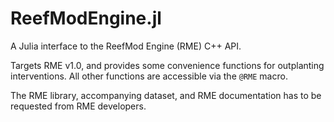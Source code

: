 # ReefModEngine.jl

A Julia interface to the ReefMod Engine (RME) C++ API.

Targets RME v1.0, and provides some convenience functions for outplanting interventions.
All other functions are accessible via the `@RME` macro.

The RME library, accompanying dataset, and RME documentation has to be requested from RME developers.
